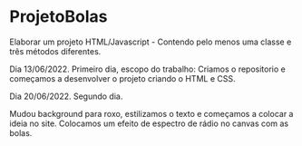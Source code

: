 # ProjetoBolas
Elaborar um projeto HTML/Javascript - Contendo pelo menos uma classe e três métodos diferentes.

Dia 13/06/2022. Primeiro dia, escopo do trabalho:
Criamos o repositorio e começamos a desenvolver o projeto criando o HTML e CSS.

Dia 20/06/2022. Segundo dia.

Mudou background para roxo, estilizamos o texto e começamos a colocar a ideia no site.
Colocamos um efeito de espectro de rádio no canvas com as bolas.